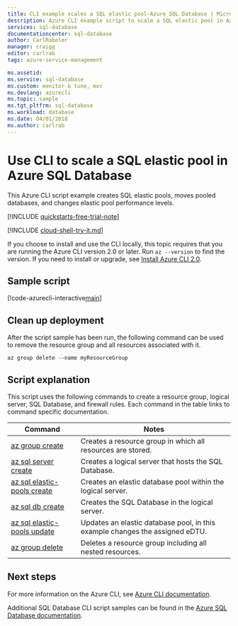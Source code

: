 ```yaml
---
title: CLI example scales a SQL elastic pool-Azure SQL Database | Microsoft Docs
description: Azure CLI example script to scale a SQL elastic pool in Azure SQL Database
services: sql-database
documentationcenter: sql-database
author: CarlRabeler
manager: craigg
editor: carlrab
tags: azure-service-management

ms.assetid:
ms.service: sql-database
ms.custom: monitor & tune, mvc
ms.devlang: azurecli
ms.topic: sample
ms.tgt_pltfrm: sql-database
ms.workload: database
ms.date: 04/01/2018
ms.author: carlrab
---
```


# Use CLI to scale a SQL elastic pool in Azure SQL Database

This Azure CLI script example creates SQL elastic pools, moves pooled databases, and changes elastic pool performance levels. 

[!INCLUDE [quickstarts-free-trial-note](../../../includes/quickstarts-free-trial-note.md)]

[!INCLUDE [cloud-shell-try-it.md](../../../includes/cloud-shell-try-it.md)]

If you choose to install and use the CLI locally, this topic requires that you are running the Azure CLI version 2.0 or later. Run `az --version` to find the version. If you need to install or upgrade, see [Install Azure CLI 2.0]( /cli/azure/install-azure-cli). 

## Sample script

[!code-azurecli-interactive[main](../../../cli_scripts/sql-database/scale-pool/scale-pool.sh "Move database between pools")]

## Clean up deployment

After the script sample has been run, the following command can be used to remove the resource group and all resources associated with it.

```azurecli-interactive
az group delete --name myResourceGroup
```

## Script explanation

This script uses the following commands to create a resource group, logical server, SQL Database, and firewall rules. Each command in the table links to command specific documentation.

| Command | Notes |
|---|---|
| [az group create](https://docs.microsoft.com/cli/azure/group#az_group_create) | Creates a resource group in which all resources are stored. |
| [az sql server create](https://docs.microsoft.com/cli/azure/sql/server#az_sql_server_create) | Creates a logical server that hosts the SQL Database. |
| [az sql elastic-pools create](https://docs.microsoft.com/cli/azure/sql/elastic-pool#az_sql_elastic_pool_create) | Creates an elastic database pool within the logical server. |
| [az sql db create](https://docs.microsoft.com/cli/azure/sql/db#az_sql_db_create) | Creates the SQL Database in the logical server. |
| [az sql elastic-pools update](https://docs.microsoft.com/cli/azure/sql/elastic-pool#az_sql_elastic_pool_update) | Updates an elastic database pool, in this example changes the assigned eDTU. |
| [az group delete](https://docs.microsoft.com/cli/azure/vm/extension#az_vm_extension_set) | Deletes a resource group including all nested resources. |

## Next steps

For more information on the Azure CLI, see [Azure CLI documentation](https://docs.microsoft.com/cli/azure).

Additional SQL Database CLI script samples can be found in the [Azure SQL Database documentation](../sql-database-cli-samples.md).

